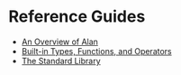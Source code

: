 # Reference Guides

- [An Overview of Alan](../overview.md)
- [Built-in Types, Functions, and Operators](../built_ins.md)
- [The Standard Library](../standard_library.md)
